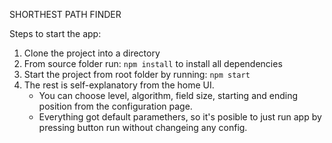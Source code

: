 SHORTHEST PATH FINDER

Steps to start the app:

1. Clone the project into a directory
2. From source folder run: `npm install` to install all dependencies
3. Start the project from root folder by running: `npm start`
4. The rest is self-explanatory from the home UI.
   - You can choose level, algorithm, field size, starting and ending position from the configuration page.
   - Everything got default paramethers, so it's posible to just run app by pressing button run without changeing any config.
